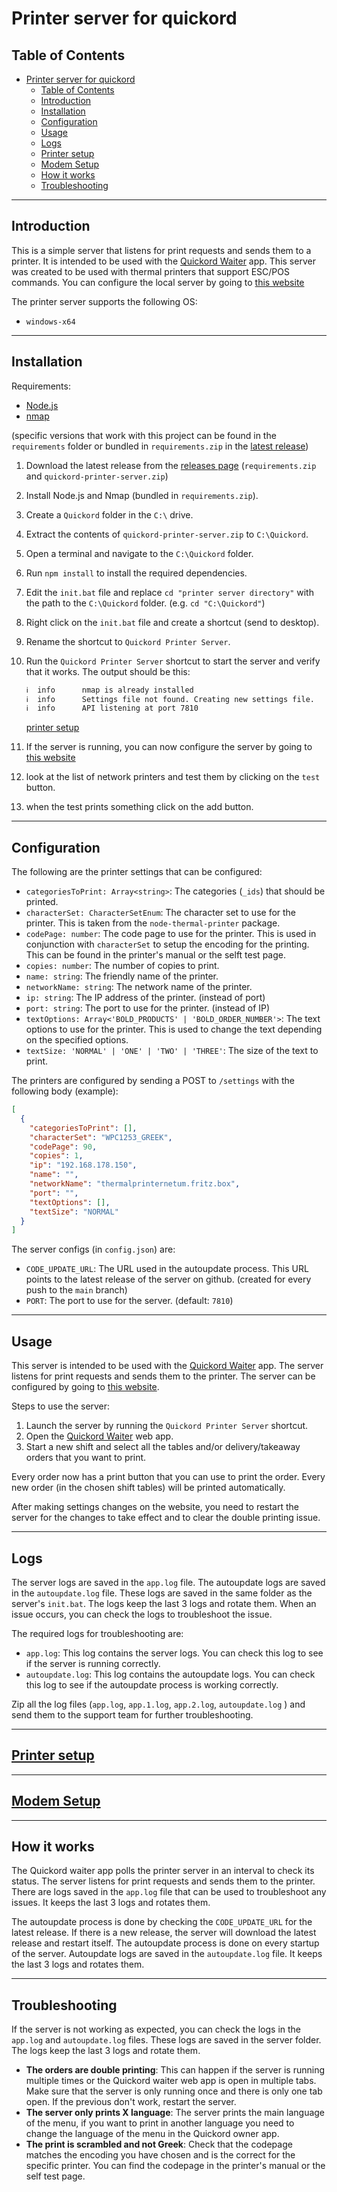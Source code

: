 # Printer server for quickord

## Table of Contents

- [Printer server for quickord](#printer-server-for-quickord)
  - [Table of Contents](#table-of-contents)
  - [Introduction](#introduction)
  - [Installation](#installation)
  - [Configuration](#configuration)
  - [Usage](#usage)
  - [Logs](#logs)
  - [Printer setup](#printer-setup)
  - [Modem Setup](#modem-setup)
  - [How it works](#how-it-works)
  - [Troubleshooting](#troubleshooting)

---

## Introduction

This is a simple server that listens for print requests and sends them to a printer. It is intended to be used with the [Quickord Waiter](https://waiter.quickord.com) app. This server was created to be used with thermal printers that support ESC/POS commands. You can configure the local server by going to [this website](https://waiter.quickord.com/printer-server)

The printer server supports the following OS:

- `windows-x64`

---

## Installation

Requirements:

- [Node.js](https://nodejs.org/en/)
- [nmap](https://nmap.org/)

(specific versions that work with this project can be found in the `requirements` folder or bundled in `requirements.zip` in the [latest release](https://github.com/Knorcedger/quickord-printer-server/releases/latest))

1. Download the latest release from the [releases page](https://github.com/Knorcedger/quickord-printer-server/releases/latest) (`requirements.zip` and `quickord-printer-server.zip`)
2. Install Node.js and Nmap (bundled in `requirements.zip`).
3. Create a `Quickord` folder in the `C:\` drive.
4. Extract the contents of `quickord-printer-server.zip` to `C:\Quickord`.
5. Open a terminal and navigate to the `C:\Quickord` folder.
6. Run `npm install` to install the required dependencies.
7. Edit the `init.bat` file and replace `cd "printer server directory"` with the path to the `C:\Quickord` folder. (e.g. `cd "C:\Quickord"`)
8. Right click on the `init.bat` file and create a shortcut (send to desktop).
9. Rename the shortcut to `Quickord Printer Server`.
10. Run the `Quickord Printer Server` shortcut to start the server and verify that it works.
    The output should be this:

    ```cmd
    ℹ  info      nmap is already installed
    ℹ  info      Settings file not found. Creating new settings file.
    ℹ  info      API listening at port 7810
    ```

    [printer setup](#printer-setup)
11. If the server is running, you can now configure the server by going to [this website](https://waiter.quickord.com/printer-server)
12. look at the list of network printers and test them by clicking on the `test` button.
13. when the test prints something click on the add button.

---

## Configuration

The following are the printer settings that can be configured:

- `categoriesToPrint: Array<string>`: The categories (`_ids`) that should be printed.
- `characterSet: CharacterSetEnum`: The character set to use for the printer. This is taken from the `node-thermal-printer` package.
- `codePage: number`: The code page to use for the printer. This is used in conjunction with `characterSet` to setup the encoding for the printing. This can be found in the printer's manual or the selft test page.
- `copies: number`: The number of copies to print.
- `name: string`: The friendly name of the printer.
- `networkName: string`: The network name of the printer.
- `ip: string`: The IP address of the printer. (instead of port)
- `port: string`: The port to use for the printer. (instead of IP)
- `textOptions: Array<'BOLD_PRODUCTS' | 'BOLD_ORDER_NUMBER'>`: The text options to use for the printer. This is used to change the text depending on the specified options.
- `textSize: 'NORMAL' | 'ONE' | 'TWO' | 'THREE'`: The size of the text to print.

The printers are configured by sending a POST to `/settings` with the following body (example):

```json
[
  {
    "categoriesToPrint": [],
    "characterSet": "WPC1253_GREEK",
    "codePage": 90,
    "copies": 1,
    "ip": "192.168.178.150",
    "name": "",
    "networkName": "thermalprinternetum.fritz.box",
    "port": "",
    "textOptions": [],
    "textSize": "NORMAL"
  }
]
```

The server configs (in `config.json`) are:

- `CODE_UPDATE_URL`: The URL used in the autoupdate process. This URL points to the latest release of the server on github. (created for every push to the `main` branch)
- `PORT`: The port to use for the server. (default: `7810`)

---

## Usage

This server is intended to be used with the [Quickord Waiter](https://waiter.quickord.com) app. The server listens for print requests and sends them to the printer. The server can be configured by going to [this website](https://waiter.quickord.com/printer-server).

Steps to use the server:

1. Launch the server by running the `Quickord Printer Server` shortcut.
2. Open the [Quickord Waiter](https://waiter.quickord.com) web app.
3. Start a new shift and select all the tables and/or delivery/takeaway orders that you want to print.

Every order now has a print button that you can use to print the order. Every new order (in the chosen shift tables) will be printed automatically.

After making settings changes on the website, you need to restart the server for the changes to take effect and to clear the double printing issue.

---

## Logs

The server logs are saved in the `app.log` file. The autoupdate logs are saved in the `autoupdate.log` file. These logs are saved in the same folder as the server's `init.bat`. The logs keep the last 3 logs and rotate them. When an issue occurs, you can check the logs to troubleshoot the issue.

The required logs for troubleshooting are:

- `app.log`: This log contains the server logs. You can check this log to see if the server is running correctly.
- `autoupdate.log`: This log contains the autoupdate logs. You can check this log to see if the autoupdate process is working correctly.

Zip all the log files (`app.log`, `app.1.log`, `app.2.log`, `autoupdate.log` ) and send them to the support team for further troubleshooting.

---

## [Printer setup](docs/printer-setup.md)

---

## [Modem Setup](docs/modem.md)

---

## How it works

The Quickord waiter app polls the printer server in an interval to check its status. The server listens for print requests and sends them to the printer. There are logs saved in the `app.log` file that can be used to troubleshoot any issues. It keeps the last 3 logs and rotates them.

The autoupdate process is done by checking the `CODE_UPDATE_URL` for the latest release. If there is a new release, the server will download the latest release and restart itself. The autoupdate process is done on every startup of the server. Autoupdate logs are saved in the `autoupdate.log` file. It keeps the last 3 logs and rotates them.

---

## Troubleshooting

If the server is not working as expected, you can check the logs in the `app.log` and `autoupdate.log` files. These logs are saved in the server folder. The logs keep the last 3 logs and rotate them.

- **The orders are double printing**: This can happen if the server is running multiple times or the Quickord waiter web app is open in multiple tabs. Make sure that the server is only running once and there is only one tab open. If the previous don't work, restart the server.
- **The server only prints X language**: The server prints the main language of the menu, if you want to print in another language you need to change the language of the menu in the Quickord owner app.
- **The print is scrambled and not Greek**: Check that the codepage matches the encoding you have chosen and is the correct for the specific printer. You can find the codepage in the printer's manual or the self test page.
